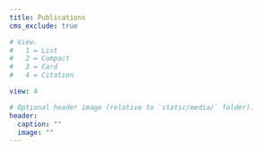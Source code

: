 ```yaml
---
title: Publications
cms_exclude: true

# View.
#   1 = List
#   2 = Compact
#   3 = Card
#   4 = Citation

view: 4

# Optional header image (relative to `static/media/` folder).
header:
  caption: ""
  image: ""
---
```

